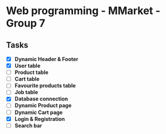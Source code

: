 # Web programming - MMarket - Group 7
## Tasks
- [x] **Dynamic Header & Footer**
- [x] **User table**
- [ ] **Product table**
- [ ] **Cart table**
- [ ] **Favourite products table**
- [ ] **Job table**
- [x] **Database connection**
- [ ] **Dynamic Product page**
- [ ] **Dynamic Cart page**
- [x] **Login & Registration**
- [ ] **Search bar**
